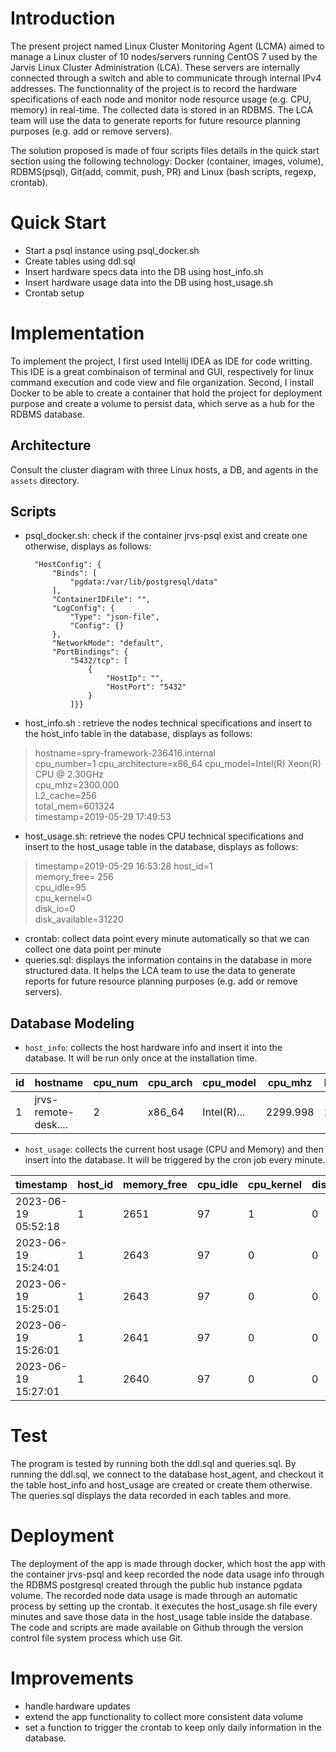 # Introduction
The present project named Linux Cluster Monitoring Agent (LCMA) aimed to manage a Linux cluster of 10 nodes/servers running CentOS 7 used by the Jarvis Linux Cluster Administration (LCA). These servers are internally connected through a switch and able to communicate through internal IPv4 addresses. The functionnality of the project is to record the hardware specifications of each node and monitor node resource usage (e.g. CPU, memory) in real-time. The collected data is stored in an RDBMS. The LCA team will use the data to generate reports for future resource planning purposes (e.g. add or remove servers).

The solution proposed is made of four scripts files details in the quick start section using the following technology: Docker (container, images, volume), RDBMS(psql), Git(add, commit, push, PR) and Linux (bash scripts, regexp, crontab).

# Quick Start
- Start a psql instance using psql_docker.sh
- Create tables using ddl.sql
- Insert hardware specs data into the DB using host_info.sh
- Insert hardware usage data into the DB using host_usage.sh
- Crontab setup

# Implementation
To implement the project, I first used Intellij IDEA as IDE for code writting. This IDE is a great combinaison of terminal and GUI, respectively for linux command execution and code view and file organization.
Second, I install Docker to be able to create a container that hold the project for deployment purpose and create a volume to persist data, which serve as a hub for the RDBMS database.


## Architecture
Consult the cluster diagram with three Linux hosts, a DB, and agents in the `assets` directory.

## Scripts
- psql_docker.sh: check if the container jrvs-psql exist and create one otherwise, displays as follows:

        "HostConfig": {
            "Binds": [
                "pgdata:/var/lib/postgresql/data"
            ],
            "ContainerIDFile": "",
            "LogConfig": {
                "Type": "json-file",
                "Config": {}
            },
            "NetworkMode": "default",
            "PortBindings": {
                "5432/tcp": [
                    {
                        "HostIp": "",
                        "HostPort": "5432"
                    }
                ]}}

- host_info.sh : retrieve the nodes technical specifications and insert to the host_info table in the database, displays as follows:

> hostname=spry-framework-236416.internal   
> cpu_number=1 
> cpu_architecture=x86_64
> cpu_model=Intel(R) Xeon(R) CPU @ 2.30GHz  
> cpu_mhz=2300.000  
> L2_cache=256       
> total_mem=601324  
> timestamp=2019-05-29 17:49:53  

- host_usage.sh: retrieve the nodes CPU technical specifications and insert to the host_usage table in the database, displays as follows:

> timestamp=2019-05-29 16:53:28
> host_id=1                  
> memory_free= 256             
> cpu_idle=95                 
> cpu_kernel=0                 
> disk_io=0                    
> disk_available=31220

- crontab: collect data point every minute automatically so that we can collect one data point per minute
- queries.sql: displays the information contains in the database in more structured data. It helps the LCA team to use the data to generate reports for future resource planning purposes (e.g. add or remove servers).

## Database Modeling
- `host_info`: collects the host hardware info and insert it into the database. It will be run only once at the installation time.

 |id|   hostname          | cpu_num | cpu_arch |  cpu_model | cpu_mhz  | l2_cache |  timestamp | total_mem|
 |--|---------------------|---------|----------|------------|----------|----------|------------|----------| 
 |1 | jrvs-remote-desk....|  	   2 |  x86_64  | Intel(R)...| 2299.998 | 	   256 |2023-06-19..|      2634|


- `host_usage`: collects the current host usage (CPU and Memory) and then insert into the database. It will be triggered by the cron job every minute.

 | timestamp              | host_id | memory_free | cpu_idle | cpu_kernel | disk_io | disk_available  |  
 |------------------------|---------|-------------|----------|------------|---------|-----------------|
 | 2023-06-19 05:52:18    |       1 |        2651 |       97 |          1 |       0 | 22834           | 
 | 2023-06-19 15:24:01    |       1 |        2643 |       97 |          0 |       0 | 22828           |
 | 2023-06-19 15:25:01    |       1 |        2643 |       97 |          0 |       0 | 22828           |
 | 2023-06-19 15:26:01    |       1 |        2641 |       97 |          0 |       0 | 22828           |
 | 2023-06-19 15:27:01    |       1 |        2640 |       97 |          0 |       0 | 22828           |


# Test
The program is tested by running both the ddl.sql and queries.sql. By running the ddl.sql, we connect to the database host_agent, and checkout it the table host_info and host_usage are created or create them otherwise. The queries.sql displays the data recorded in each tables and
more.

# Deployment
The deployment of the app is made through docker, which host the app with the container jrvs-psql and keep recorded the node data usage info through the RDBMS postgresql created through the public hub instance pgdata volume.
The recorded node data usage is made through an automatic process by setting up the crontab. it executes the host_usage.sh file every minutes and save those data in the host_usage table inside the database.
The code and scripts are made available on Github through the version control file system process which use Git.

# Improvements
- handle hardware updates
- extend the app functionality to collect more consistent data volume
- set a function to trigger the crontab to keep only daily information in the database.